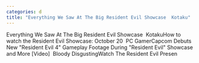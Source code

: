 ```yaml
---
categories: d
title: "Everything We Saw At The Big Resident Evil Showcase  Kotaku"
---
```

Everything We Saw At The Big Resident Evil Showcase&nbsp;&nbsp;KotakuHow to watch the Resident Evil Showcase: October 20&nbsp;&nbsp;PC GamerCapcom Debuts New "Resident Evil 4" Gameplay Footage During "Resident Evil" Showcase and More [Video]&nbsp;&nbsp;Bloody DisgustingWatch The Resident Evil Presen